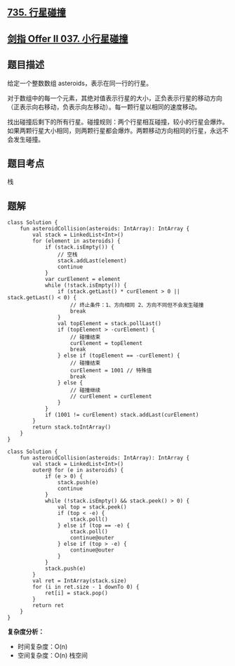 ## [735. 行星碰撞](https://leetcode.cn/problems/asteroid-collision/description/)
## [剑指 Offer II 037. 小行星碰撞](https://leetcode.cn/problems/XagZNi/description/)

## 题目描述

给定一个整数数组 asteroids，表示在同一行的行星。

对于数组中的每一个元素，其绝对值表示行星的大小，正负表示行星的移动方向（正表示向右移动，负表示向左移动）。每一颗行星以相同的速度移动。

找出碰撞后剩下的所有行星。碰撞规则：两个行星相互碰撞，较小的行星会爆炸。如果两颗行星大小相同，则两颗行星都会爆炸。两颗移动方向相同的行星，永远不会发生碰撞。

## 题目考点

栈

## 题解
 
```
class Solution {
    fun asteroidCollision(asteroids: IntArray): IntArray {
        val stack = LinkedList<Int>()
        for (element in asteroids) {
            if (stack.isEmpty()) {
                // 空栈
                stack.addLast(element)
                continue
            }
            var curElement = element
            while (!stack.isEmpty()) {
                if (stack.getLast() * curElement > 0 || stack.getLast() < 0) {
                    // 终止条件：1、方向相同 2、方向不同但不会发生碰撞
                    break
                }
                val topElement = stack.pollLast()
                if (topElement > -curElement) {
                    // 碰撞结束
                    curElement = topElement
                    break
                } else if (topElement == -curElement) {
                    // 碰撞结束
                    curElement = 1001 // 特殊值
                    break
                } else {
                    // 碰撞继续
                    // curElement = curElement
                }
            }
            if (1001 != curElement) stack.addLast(curElement)
        }
        return stack.toIntArray()
    }
}
```

```
class Solution {
    fun asteroidCollision(asteroids: IntArray): IntArray {
        val stack = LinkedList<Int>()
        outer@ for (e in asteroids) {
            if (e > 0) {
                stack.push(e)
                continue
            }
            while (!stack.isEmpty() && stack.peek() > 0) {
                val top = stack.peek()
                if (top < -e) {
                    stack.poll()
                } else if (top == -e) {
                    stack.poll()
                    continue@outer
                } else if (top > -e) {
                    continue@outer
                }
            }
            stack.push(e)
        }
        val ret = IntArray(stack.size)
        for (i in ret.size - 1 downTo 0) {
            ret[i] = stack.pop()
        }
        return ret
    }
}
```

**复杂度分析：**

- 时间复杂度：O(n)
- 空间复杂度：O(n) 栈空间 
